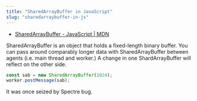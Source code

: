 ```yaml
---
title: "SharedArrayBuffer in JavaScript"
slug: "sharedarraybuffer-in-js"
---
```


- [SharedArrayBuffer - JavaScript | MDN](https://developer.mozilla.org/en-US/docs/Web/JavaScript/Reference/Global\_Objects/SharedArrayBuffer)

SharedArrayBuffer is an object that holds a fixed-length binary buffer.
You can pass around comparably longer data with SharedArrayBuffer between agents (i.e. main thread and worker.)
A change in one ShardArrayBuffer will reflect on the other side.

```js
const sab = new SharedArrayBuffer(1024);
worker.postMessage(sab);
```

It was once seized by Spectre bug.
